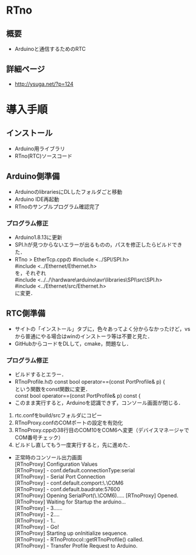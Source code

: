 # RTno
## 概要
- Arduinoと通信するためのRTC
## 詳細ページ
- http://ysuga.net/?p=124

# 導入手順
## インストール
- Arduino用ライブラリ
- RTno(RTC)ソースコード

## Arduino側準備
- ArduinoのlibrariesにDLしたフォルダごと移動
- Arduino IDE再起動
- RTnoのサンプルプログラム確認完了

### プログラム修正
- Arduino1.8.13に更新
- SPI.hが見つからないエラーが出るものの，パスを修正したらビルドできた．
- RTno > EtherTcp.cppの
#include <../SPI/SPI.h>  
#include <../Ethernet/Ethernet.h>  
を，それぞれ  
#include <../../\hardware\arduino\avr\libraries\SPI\src\SPI.h>  
#include <../Ethernet/src/Ethernet.h>  
に変更．  

## RTC側準備
- サイトの「インストール」タブに，色々あってよく分からなかったけど，vsから普通にやる場合はwinのインストーラ等は不要と見た．
- GitHubからコードをDLして，cmake，問題なし．

### プログラム修正
- ビルドするとエラー．
- RTnoProfile.hの
const bool operator==(const PortProfile& p) {  
という関数をconst関数に変更．  
const bool operator==(const PortProfile& p) const {  
- このまま実行すると，Arduinoを認識できず，コンソール画面が閉じる．  

1. rtc.confをbuild/srcフォルダにコピー
2. RTnoProxy.confのCOMポートの設定を有効化
3. RTnoProxy.cppの38行目のCOM10をCOM6へ変更（デバイスマネージャでCOM番号チェック）
4. ビルドし直してもう一度実行すると，先に進めた．

- 正常時のコンソール出力画面  
[RTnoProxy] Configuration Values  
[RTnoProxy]  - conf.default.connectionType:serial  
[RTnoProxy]  - Serial Port Connection  
[RTnoProxy]     - conf.default.comport:\\.\COM6  
[RTnoProxy]     - conf.default.baudrate:57600  
[RTnoProxy] Opening SerialPort(\\.\COM6)..... [RTnoProxy] Opened.  
[RTnoProxy] Waiting for Startup the arduino...  
[RTnoProxy]  - 3......  
[RTnoProxy]  - 2....  
[RTnoProxy]  - 1..  
[RTnoProxy]  - Go!  
[RTnoProxy] Starting up onInitialize sequence.  
[RTnoProxy]  - RTnoProtocol::getRTnoProfile() called.  
[RTnoProxy]     - Transfer Profile Request to Arduino.  
